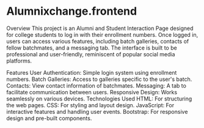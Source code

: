 # Alumnixchange.frontend
Overview
This project is an Alumni and Student Interaction Page designed for college students to log in with their enrollment numbers. Once logged in, users can access various features, including batch galleries, contacts of fellow batchmates, and a messaging tab. The interface is built to be professional and user-friendly, reminiscent of popular social media platforms.

Features
User Authentication: Simple login system using enrollment numbers.
Batch Galleries: Access to galleries specific to the user's batch.
Contacts: View contact information of batchmates.
Messaging: A tab to facilitate communication between users.
Responsive Design: Works seamlessly on various devices.
Technologies Used
HTML: For structuring the web pages.
CSS: For styling and layout design.
JavaScript: For interactive features and handling user events.
Bootstrap: For responsive design and pre-built components.
